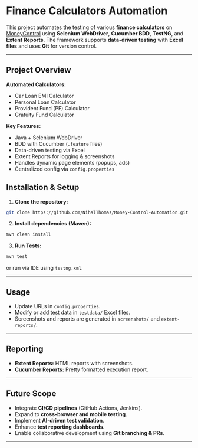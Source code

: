 # Finance Calculators Automation

This project automates the testing of various **finance calculators** on [MoneyControl](https://www.moneycontrol.com/) using **Selenium WebDriver**, **Cucumber BDD**, **TestNG**, and **Extent Reports**. The framework supports **data-driven testing** with **Excel files** and uses **Git** for version control.

---

## Project Overview

**Automated Calculators:**

* Car Loan EMI Calculator
* Personal Loan Calculator
* Provident Fund (PF) Calculator
* Gratuity Fund Calculator

**Key Features:**

* Java + Selenium WebDriver
* BDD with Cucumber (`.feature` files)
* Data-driven testing via Excel
* Extent Reports for logging & screenshots
* Handles dynamic page elements (popups, ads)
* Centralized config via `config.properties`


## Installation & Setup

1. **Clone the repository:**

```bash
git clone https://github.com/NihalThomas/Money-Control-Automation.git
```

2. **Install dependencies (Maven):**

```bash
mvn clean install
```

3. **Run Tests:**

```bash
mvn test
```

or run via IDE using `testng.xml`.

---

## Usage

* Update URLs in `config.properties`.
* Modify or add test data in `testdata/` Excel files.
* Screenshots and reports are generated in `screenshots/` and `extent-reports/`.

---

## Reporting

* **Extent Reports:** HTML reports with screenshots.
* **Cucumber Reports:** Pretty formatted execution report.

---

## Future Scope

* Integrate **CI/CD pipelines** (GitHub Actions, Jenkins).
* Expand to **cross-browser and mobile testing**.
* Implement **AI-driven test validation**.
* Enhance **test reporting dashboards**.
* Enable collaborative development using **Git branching & PRs**.

---
